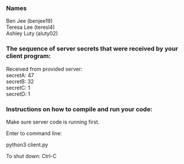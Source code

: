 ### Names
Ben Jee (benjee19)\
Teresa Lee (teresl4)\
Ashley Luty (aluty02)

### The sequence of server secrets that were received by your client program:

Received from provided server:\
secretA: 47 \
secretB: 32 \
secretC: 1  \
secretD: 1

### Instructions on how to compile and run your code:
Make sure server code is running first.

Enter to command line:

python3 client.py

To shut down:
Ctrl-C
